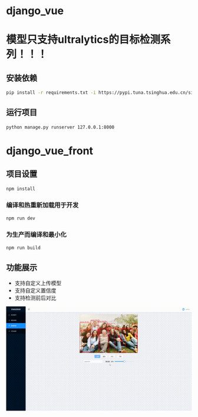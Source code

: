 # django_vue 
# 模型只支持ultralytics的目标检测系列！！！

## 安装依赖
```sh
pip install -r requirements.txt -i https://pypi.tuna.tsinghua.edu.cn/simple
```
## 运行项目
``` sh
python manage.py runserver 127.0.0.1:8000
```

# django_vue_front

## 项目设置

```sh
npm install
```

### 编译和热重新加载用于开发

```sh
npm run dev
```

### 为生产而编译和最小化

```sh
npm run build
```

## 功能展示
* 支持自定义上传模型
* 支持自定义置信度
* 支持检测前后对比

[![演示视频](/doc/演示视频.gif)](https://www.youtube.com/watch?v=XvMwYwXwXwY)
